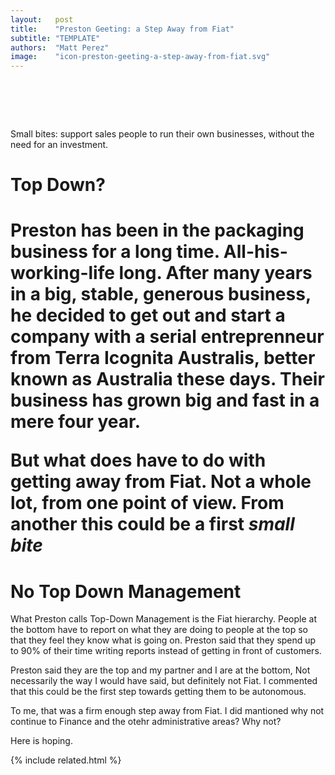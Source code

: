 ```yaml
---
layout:   post
title:    "Preston Geeting: a Step Away from Fiat"
subtitle: "TEMPLATE"
authors:  "Matt Perez"
image:    "icon-preston-geeting-a-step-away-from-fiat.svg"
---
```


<div style="display:none;">
 <p><em>Small bites</em>: support sales people to run their own businesses, without the need for an investment.</p>
</div>

<h1>&nbsp;</h1>
 <p>Small bites: support sales people to run their own businesses, without the need for an investment.</p>

<h1>Top Down?<h1>
 <p>Preston has been in the packaging business for a long time. All-his-working-life long. After many years in a big, stable, generous business, he decided to get out and start a company with a serial entreprenneur from Terra Icognita Australis, better known as Australia these days. Their business has grown big and fast in a mere four year.</p>
 <p>But what does have to do with getting away from <span class="_paradig">Fiat</span>. Not a whole lot, from one point of view. From another this could be a first <em>small bite</em></p>

<h1>No Top Down Management</h1>
 <p>What Preston calls Top-Down Management is the <span class="_paradig">Fiat</span> hierarchy. People at the bottom have to report on what they are doing to people at the top so that they feel they know what is going on. Preston said that they spend up to 90% of their time writing reports instead of getting in front of customers.</p>
 <p>Preston said <span class="_quotespan">they are the top and my partner and I are at the bottom,</span> Not necessarily the way I would have said, but definitely not <span class="_paradig">Fiat</span>. I commented that this could be the first step towards getting them to be autonomous.</p>
 </p>To me, that was a firm enough step away from <span class="_paradig">Fiat</span>. I did mantioned why not continue to Finance and the otehr administrative areas? Why not?</p>
 </p>Here is hoping.</p>

{% include related.html %}